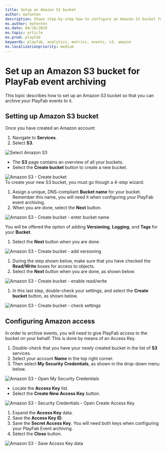 ```yaml
---
title: Setup an Amazon S3 bucket
author: mafonten
description: Shows step-by-step how to configure an Amazon S3 bucket for PlayFab event archiving.
ms.author: mafonten
ms.date: 04/18/2019
ms.topic: article
ms.prod: playfab
keywords: playfab, analytics, metrics, events, s3, amazon
ms.localizationpriority: medium
---
```


# Set up an Amazon S3 bucket for PlayFab event archiving

This topic describes how to set up an Amazon S3 bucket so that you can archive your PlayFab events to it.

## Setting up Amazon S3 bucket

Once you have created an Amazon account:

1. Navigate to **Services**.
2. Select **S3**.

![Select Amazon S3](media/tutorials/select-amazon-s3.png)  

- The **S3** page contains an overview of all your buckets.
- Select the **Create bucket** button to create a new bucket.

![Amazon S3 - Create bucket](media/tutorials/amazon-s3-create-bucket.png)  
To create your new S3 bucket, you must go though a 4-step wizard:

1. Assign a unique, DNS-compliant **Bucket name** for your bucket. Remember this name, you will need it when configuring your PlayFab event archiving.
2. When you are done, select the **Next** button.

![Amazon S3 - Create bucket - enter bucket name](media/tutorials/amazon-s3-create-bucket-enter-bucket-name.png)  

You will be offered the option of adding **Versioning**, **Logging**, and **Tags** for your **Bucket**.

1. Select the **Next** button when you are done.

![Amazon S3 - Create bucket - add versioning](media/tutorials/amazon-s3-create-bucket-add-versioning.png)  

1. During the step shown below, make sure that you have checked the **Read/Write** boxes for access to objects.
2. Select the **Next** button when you are done, as shown below.

![Amazon S3 - Create bucket - enable read/write](media/tutorials/amazon-s3-create-bucket-enable-read-write.png)  

1. In this last step, double-check your settings, and select the **Create bucket** button, as shown below.

![Amazon S3 - Create bucket - check settings](media/tutorials/amazon-s3-create-bucket-check-settings.png)  

## Configuring Amazon access

In order to archive events, you will need to give PlayFab access to the bucket on your behalf. This is done by means of an Access Key.

1. Double-check that you have your newly created bucket in the list of **S3** services.
2. Select your account **Name** in the top right corner.
3. Then select **My Security Credentials**, as shown in the drop-down menu below.

![Amazon S3 - Open My Security Credentials](media/tutorials/amazon-s3-open-my-security-credentials.png)  

- Locate the **Access Key** list.
- Select the **Create New Access Key** button.

![Amazon S3 - Security Credentials - Open Create Access Key](media/tutorials/amazon-s3-security-credentials-open-create-access-key.png)  

1. Expand the **Access Key** data.
2. Save the **Access Key ID**.
3. Save the **Secret Access Key**. You will need both keys when configuring your PlayFab Event archiving.
4. Select the **Close** button.

![Amazon S3 - Save Access Key data](media/tutorials/amazon-s3-security-credentials-save-access-key-data.png)  
